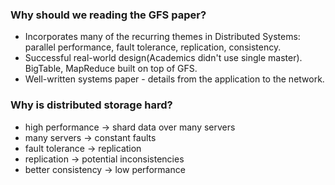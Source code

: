 ### Why should we reading the GFS paper?
* Incorporates many of the recurring themes in Distributed Systems: parallel performance, fault tolerance, replication, consistency.
* Successful real-world design(Academics didn't use single master). BigTable, MapReduce built on top of GFS.
* Well-written systems paper - details from the application to the network.


### Why is distributed storage hard?
* high performance -> shard data over many servers
* many servers -> constant faults
* fault tolerance -> replication
* replication -> potential inconsistencies
* better consistency -> low performance
